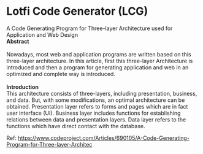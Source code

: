 # Lotfi Code Generator (LCG)
A Code Generating Program for Three-layer Architecture used for Application and Web Design
<br/>
<b> Abstract</b>
<br/><br/>
Nowadays, most web and application programs are written based on this three-layer architecture. In this article, first this three-layer Architecture is introduced and then a program for generating application and web in an optimized and complete way is introduced.
<br/><br/>
<b>Introduction</b><br/>
This architecture consists of three-layers, including presentation, business, and data. But, with some modifications, an optimal architecture can be obtained. Presentation layer refers to forms and pages which are in fact user interface (UI). Business layer includes functions for establishing relations between data and presentation layers. Data layer refers to the functions which have direct contact with the database. 

Ref: https://www.codeproject.com/Articles/690105/A-Code-Generating-Program-for-Three-layer-Architec
